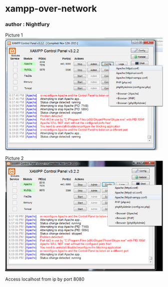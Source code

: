 # xampp-over-network

### author : Nightfury
Picture 1
![picture](xa1.png)

Picture 2
![picture](xa2.png)


Access localhost from ip by port 8080
